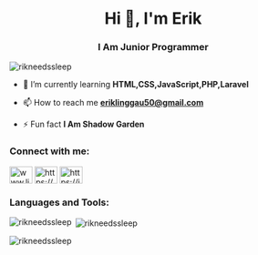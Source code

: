 <h1 align="center">Hi 👋, I'm Erik</h1>
<h3 align="center">I Am Junior Programmer</h3>

<p align="left"> <img src="https://komarev.com/ghpvc/?username=rikneedssleep&label=Profile%20views&color=0e75b6&style=flat" alt="rikneedssleep" /> </p>

- 🌱 I’m currently learning **HTML,CSS,JavaScript,PHP,Laravel**

- 📫 How to reach me **eriklinggau50@gmail.com**

- ⚡ Fun fact **I Am Shadow Garden**

<h3 align="left">Connect with me:</h3>
<p align="left">
<a href="https://linkedin.com/in/www.linkedin.com/in/rikneedssleep" target="blank"><img align="center" src="https://raw.githubusercontent.com/rahuldkjain/github-profile-readme-generator/master/src/images/icons/Social/linked-in-alt.svg" alt="www.linkedin.com/in/rikneedssleep" height="30" width="40" /></a>
<a href="https://fb.com/https://www.facebook.com/erik.linggau" target="blank"><img align="center" src="https://raw.githubusercontent.com/rahuldkjain/github-profile-readme-generator/master/src/images/icons/Social/facebook.svg" alt="https://www.facebook.com/erik.linggau" height="30" width="40" /></a>
<a href="https://instagram.com/https://instagram.com/the_nay_llg" target="blank"><img align="center" src="https://raw.githubusercontent.com/rahuldkjain/github-profile-readme-generator/master/src/images/icons/Social/instagram.svg" alt="https://instagram.com/the_nay_llg" height="30" width="40" /></a>
</p>

<h3 align="left">Languages and Tools:</h3>


<p><img align="left" src="https://github-readme-stats.vercel.app/api/top-langs?username=rikneedssleep&show_icons=true&locale=en&theme=neon&layout=compact" alt="rikneedssleep" /></p>

<p>&nbsp;<img align="center" src="https://github-readme-stats.vercel.app/api?username=rikneedssleep&show_icons=true&theme=neon&locale=en" alt="rikneedssleep" /></p>

<p><img align="center" src="https://github-readme-streak-stats.herokuapp.com/?user=rikneedssleep&theme=neon&" alt="rikneedssleep" /></p>
